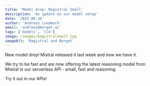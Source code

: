 ```yaml
---
title: 'Model drop: Magistral Small'
description: 'An update on our model setup'
date: '2025-06-16'
author: 'Andreas Lundmark'
email: 'andreas@berget.ai'
tags: ['models', 'llm']
image: /images/magistralsmall.jpg
imageAlt: 'Magistral and Berget'
---
```


New model drop! Mistral released it last week and now we have it. 

We try to be fast and are now offering the latest reasoning model from Mistral in our serverless API - small, fast and reasoning. 

Try it out in our APIs!